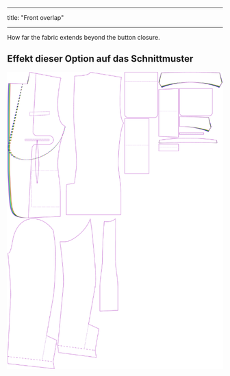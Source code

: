 - - -
title: "Front overlap"
- - -

How far the fabric extends beyond the button closure.

## Effekt dieser Option auf das Schnittmuster

![This image shows the effect of this option by superimposing several variants that have a different value for this option](jaeger_frontoverlap_sample.svg "Effect of this option on the pattern")
